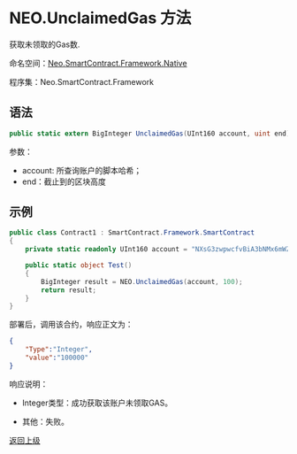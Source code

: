 # NEO.UnclaimedGas 方法

获取未领取的Gas数.

命名空间：[Neo.SmartContract.Framework.Native](../../Neo.SmartContract.Framework.Native.md)

程序集：Neo.SmartContract.Framework

## 语法

```c#
public static extern BigInteger UnclaimedGas(UInt160 account, uint end);
```

参数：

- account: 所查询账户的脚本哈希；
- end：截止到的区块高度

## 示例

```c#
public class Contract1 : SmartContract.Framework.SmartContract
{
    private static readonly UInt160 account = "NXsG3zwpwcfvBiA3bNMx6mWZGEro9ZqTqM".ToScriptHash();

    public static object Test()
    {
        BigInteger result = NEO.UnclaimedGas(account, 100);
        return result;
    }
}
```
部署后，调用该合约，响应正文为：

```json
{
	"Type":"Integer",
	"value":"100000"
}
```

响应说明：

- Integer类型：成功获取该账户未领取GAS。

- 其他：失败。

[返回上级](../Neo.md)